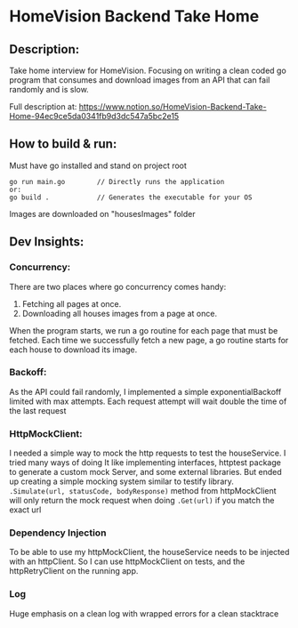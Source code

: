 # HomeVision Backend Take Home


## Description:

Take home interview for HomeVision.
Focusing on writing a clean coded go program that consumes and download images from an API that can fail randomly and is slow.

Full description at:
https://www.notion.so/HomeVision-Backend-Take-Home-94ec9ce5da0341fb9d3dc547a5bc2e15


## How to build & run:
Must have go installed and stand on project root

```
go run main.go        // Directly runs the application
or:
go build .            // Generates the executable for your OS
```
Images are downloaded on "housesImages" folder


## Dev Insights:

### Concurrency:
There are two places where go concurrency comes handy:
1. Fetching all pages at once.
2. Downloading all houses images from a page at once.

When the program starts, we run a go routine for each page that must be fetched.
Each time we successfully fetch a new page, a go routine starts for each house to download its image.

### Backoff:
As the API could fail randomly, I implemented a simple exponentialBackoff limited with max attempts.
Each request attempt will wait double the time of the last request

### HttpMockClient:
I needed a simple way to mock the http requests to test the houseService.
I tried many ways of doing It like implementing interfaces, httptest package to generate a custom mock Server, and some external libraries. But ended up creating a simple mocking system similar to testify library.
```.Simulate(url, statusCode, bodyResponse)``` method from httpMockClient will only return the mock request when doing ```.Get(url)``` if you match the exact url

### Dependency Injection
To be able to use my httpMockClient, the houseService needs to be injected with an httpClient.
So I can use httpMockClient on tests, and the httpRetryClient on the running app.

### Log
Huge emphasis on a clean log with wrapped errors for a clean stacktrace
